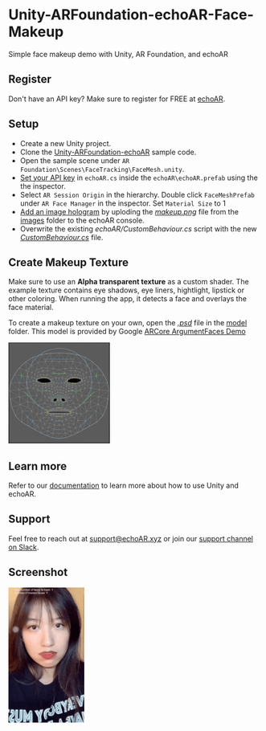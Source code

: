 # Unity-ARFoundation-echoAR-Face-Makeup

Simple face makeup demo with Unity, AR Foundation, and echoAR

## Register

Don't have an API key? Make sure to register for FREE at [echoAR](https://console.echoar.xyz/#/auth/register).

## Setup

- Create a new Unity project.
- Clone the [Unity-ARFoundation-echoAR](https://github.com/echoARxyz/Unity-ARFoundation-echoAR) sample code.
- Open the sample scene under `AR Foundation\Scenes\FaceTracking\FaceMesh.unity`.
- [Set your API key](https://docs.echoar.xyz/unity/using-the-sdk) in `echoAR.cs` inside the `echoAR\echoAR.prefab` using the the inspector.
- Select `AR Session Origin` in the hierarchy. Double click `FaceMeshPrefab` under `AR Face Manager` in the inspector. Set `Material Size` to 1
- [Add an image hologram](https://docs.echoar.xyz/web-console/manage-pages/content-page/how-to-add-content) by uploding the *[makeup.png](https://github.com/VivianVKJ/Unity-ARFoundation-echoAR-Face-Makeup/blob/main/images/makeup.png)* file from the [images](https://github.com/VivianVKJ/Unity-ARFoundation-echoAR-Face-Makeup/tree/main/images) folder to the echoAR console.
- Overwrite the existing *echoAR/CustomBehaviour.cs* script with the new [*CustomBehaviour.cs*](https://github.com/VivianVKJ/Unity-ARFoundation-echoAR-Face-Makeup/blob/main/CustomBehaviour.cs) file.

## Create Makeup Texture

Make sure to use an **Alpha transparent texture** as a custom shader. The example texture contains eye shadows, eye liners, hightlight, lipstick or other coloring. When running the app, it detects a face and overlays the face material. 

To create a makeup texture on your own, open the *[.psd](https://github.com/VivianVKJ/Unity-ARFoundation-echoAR-Face-Makeup/blob/main/model/canonical_face_texture.psd)* file in the [model](https://github.com/VivianVKJ/Unity-ARFoundation-echoAR-Face-Makeup/blob/main/model) folder. This model is provided by Google [ARCore ArgumentFaces Demo](https://developers.google.com/ar/develop/developer-guides/creating-assets-for-augmented-faces)

<img src="https://github.com/VivianVKJ/Unity-ARFoundation-echoAR-Face-Makeup/blob/main/demo/model.png" height=40% width=40%>

## Learn more

Refer to our [documentation](https://docs.echoar.xyz/unity/) to learn more about how to use Unity and echoAR.

## Support

Feel free to reach out at [support@echoAR.xyz](mailto:support@echoAR.xyz) or join our [support channel on Slack](https://join.slack.com/t/echoar/shared_invite/enQtNTg4NjI5NjM3OTc1LWU1M2M2MTNlNTM3NGY1YTUxYmY3ZDNjNTc3YjA5M2QyNGZiOTgzMjVmZWZmZmFjNGJjYTcxZjhhNzk3YjNhNjE).

## Screenshot

<img src="https://github.com/VivianVKJ/Unity-ARFoundation-echoAR-Face-Makeup/blob/main/demo/record.gif" height=30% width=30%>
